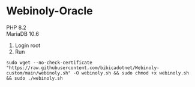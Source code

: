 # Webinoly-Oracle
PHP 8.2 <br>
MariaDB 10.6

1. Login root
2. Run
```
sudo wget --no-check-certificate "https://raw.githubusercontent.com/bibicadotnet/Webinoly-custom/main/webinoly.sh" -O webinoly.sh && sudo chmod +x webinoly.sh && sudo ./webinoly.sh
```

